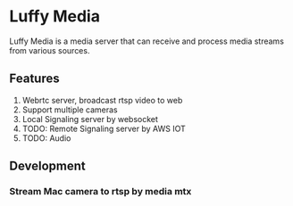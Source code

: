 # Luffy Media

Luffy Media is a media server that can receive and process media streams from various sources.

## Features
1. Webrtc server, broadcast rtsp video to web 
2. Support multiple cameras
3. Local Signaling server by websocket 
4. TODO: Remote Signaling server by AWS IOT
5. TODO: Audio


## Development

### Stream Mac camera to rtsp by media mtx

